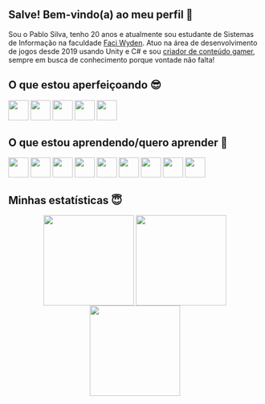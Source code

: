 ## Salve! Bem-vindo(a) ao meu perfil 🤗

Sou o Pablo Silva, tenho 20 anos e atualmente sou estudante de Sistemas de Informação na faculdade [Faci Wyden](https://www.google.com/search?q=faci+wyden&oq=faci+wyden&gs_lcrp=EgZjaHJvbWUyBggAEEUYOTIGCAEQRRg8MgYIAhBFGDwyBggDEEUYPNIBCTIyNTBqMGoxNagCCLACAQ&sourceid=chrome&ie=UTF-8). Atuo na área de desenvolvimento de jogos desde 2019 usando Unity e C# e sou [criador de conteúdo gamer](https://www.youtube.com/@sn4kedev), sempre em busca de conhecimento porque vontade não falta!

## O que estou aperfeiçoando 😎
<div style="display: inline-block">
  <img src="https://cdn.discordapp.com/attachments/1272016086291841136/1351785872797863968/U.D-7a606e31.png?ex=67dba433&is=67da52b3&hm=387a84b3bb29ce4c26dbb42021e3d36d4e55b1bf87d36848259712cb54ee5ce3&" height="40" />
  <img src="https://cdn.discordapp.com/attachments/1272016086291841136/1351786926709014581/CsharpLogo.png?ex=67dba52e&is=67da53ae&hm=624137bb34ec39e2215c8d1ddf1e806cdda7aadd748c5e44509ebbf3d9772e1a&" height="40" />
  <img src="https://cdn.jsdelivr.net/gh/devicons/devicon@latest/icons/vscode/vscode-original.svg" height="40" />
  <img src="https://cdn.jsdelivr.net/gh/devicons/devicon@latest/icons/blender/blender-original.svg" height="40" />
  <img src="https://cdn.jsdelivr.net/gh/devicons/devicon@latest/icons/photoshop/photoshop-original.svg" height="40" />
</div>
          
## O que estou aprendendo/quero aprender 🥰
<div style="display: inline-block"> 
  <img src="https://cdn.jsdelivr.net/gh/devicons/devicon@latest/icons/godot/godot-original.svg" height="40" />
  <img src="https://cdn.jsdelivr.net/gh/devicons/devicon@latest/icons/python/python-original.svg" height="40" />
  <img src="https://cdn.jsdelivr.net/gh/devicons/devicon@latest/icons/c/c-original.svg" height="40" />
  <img src="https://cdn.jsdelivr.net/gh/devicons/devicon@latest/icons/cplusplus/cplusplus-original.svg" height="40" />
  <img src="https://cdn.jsdelivr.net/gh/devicons/devicon@latest/icons/html5/html5-original.svg" height="40" />
  <img src="https://cdn.jsdelivr.net/gh/devicons/devicon@latest/icons/css3/css3-original.svg" height="40" />
  <img src="https://cdn.jsdelivr.net/gh/devicons/devicon@latest/icons/javascript/javascript-original.svg" height="40" />
  <img src="https://cdn.jsdelivr.net/gh/devicons/devicon@latest/icons/nodejs/nodejs-plain-wordmark.svg" height="40" />
  <img src="https://cdn.jsdelivr.net/gh/devicons/devicon@latest/icons/react/react-original.svg" height="40" 
</div>

## Minhas estatísticas 😇
<div align="center">
  <img align="center" src="https://github-readme-stats.vercel.app/api?username=pablosilva2004&show_icons=true&theme=radical" height="180">
  <img align="center" src="https://github-readme-stats.vercel.app/api/top-langs/?username=pablosilva2004&layout=compact&theme=radical" height="180">
  <img align="center" src="https://cdn.discordapp.com/attachments/1295992330888941618/1353571606852669450/like-new.gif?ex=67e2234b&is=67e0d1cb&hm=ba38811435c356cb80321ad24a669ab2685c2a37d62788ffdb43c4488c53bc13&" height="180">
</div>






